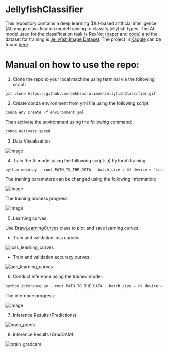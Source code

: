 # JellyfishClassifier

This repository contains a deep learning (DL)-based artificial intelligence (AI) image classification model training to classify jellyfish types. The AI model used for the classification task is RexNet ([paper](https://arxiv.org/pdf/2007.00992.pdf) and [code](https://github.com/clovaai/rexnet)) and the dataset for training is [Jellyfish Image Dataset](https://www.kaggle.com/datasets/anshtanwar/jellyfish-types). The project in [Kaggle](https://www.kaggle.com/) can be found [here](https://www.kaggle.com/code/killa92/pytorch-classification-100-test-accuracy).

# Manual on how to use the repo:

1. Clone the repo to your local machine using terminal via the following script:

```python
git clone https://github.com/bekhzod-olimov/JellyfishClassifier.git
```

2. Create conda environment from yml file using the following script:
```python
conda env create -f environment.yml
```
Then activate the environment using the following command:
```python
conda activate speed
```

3. Data Visualization

![image](https://github.com/bekhzod-olimov/JellyfishClassifier/assets/50166164/9b795a3a-b9b6-454a-95af-0581f9ae2cd3)

4. Train the AI model using the following script:
a) PyTorch training:

```python
python main.py --root PATH_TO_THE_DATA --batch_size = 64 device = "cuda:0" --train_framework "py"
```

The training parameters can be changed using the following information:

![image](https://github.com/bekhzod-olimov/JellyfishClassifier/assets/50166164/cc82512f-acc1-4762-9858-f7b870fd8637)

The training process progress:

![image](https://github.com/bekhzod-olimov/JellyfishClassifier/assets/50166164/ca68a5af-bef1-4b41-9412-648c2f4942c3)

5. Learning curves:
   
Use [DrawLearningCurves](https://github.com/bekhzod-olimov/JellyfishClassifier/blob/80393cea3cdf497533f915d88481a3513b6cbcf7/main.py#L56C6-L56C6) class to plot and save learning curves.

* Train and validation loss curves:
  
![loss_learning_curves](https://github.com/bekhzod-olimov/JellyfishClassifier/assets/50166164/ab064c7a-39c7-412d-a353-8f6c723a6ea0)

* Train and validation accuracy curves:
  
![acc_learning_curves](https://github.com/bekhzod-olimov/JellyfishClassifier/assets/50166164/7493c4f3-fc18-443e-8002-5bcd62a12b55)

6. Conduct inference using the trained model:
```python
python inference.py --root PATH_TO_THE_DATA --batch_size = 64 device = "cuda:0"
```

The inference progress:

![image](https://github.com/bekhzod-olimov/JellyfishClassifier/assets/50166164/8fee0d75-c43c-4b85-9fcd-9a285a4cdf4a)

7. Inference Results (Predictions):

![brain_preds](https://github.com/bekhzod-olimov/JellyfishClassifier/assets/50166164/9a45fa89-bebd-4f46-a6df-f4bb3474bfd2)

8. Inference Results (GradCAM):
   
![brain_gradcam](https://github.com/bekhzod-olimov/JellyfishClassifier/assets/50166164/5327cdc1-72e3-4933-95b8-317779148675)
